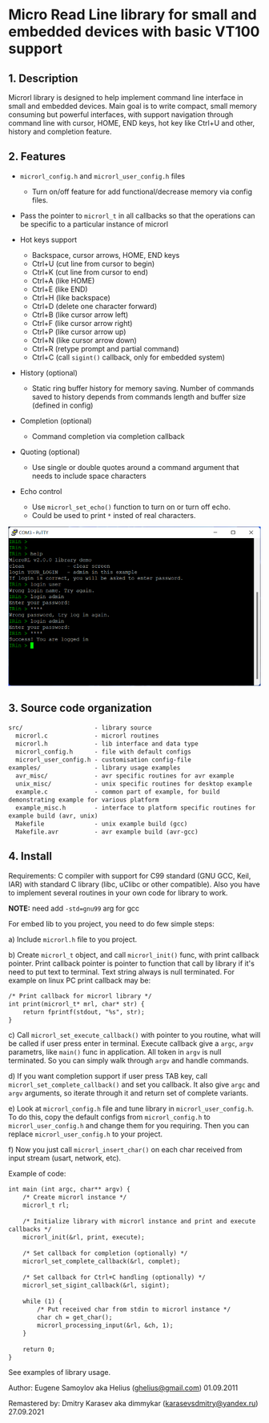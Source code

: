 # Micro Read Line library for small and embedded devices with basic VT100 support

## 1. Description

Microrl library is designed to help implement command line interface in small and embedded devices. Main goal is to write compact, small memory consuming but powerful interfaces, with support navigation through command line with cursor, HOME, END keys, hot key like Ctrl+U and other, history and completion feature.


## 2. Features

  - `microrl_config.h` and `microrl_user_config.h` files
    * Turn on/off feature for add functional/decrease memory via config files.

  - Pass the pointer to `microrl_t` in all callbacks so that the operations can be specific to a particular instance of microrl

  - Hot keys support
    * Backspace, cursor arrows, HOME, END keys
    * Ctrl+U (cut line from cursor to begin)
    * Ctrl+K (cut line from cursor to end)
    * Ctrl+A (like HOME)
    * Ctrl+E (like END)
    * Ctrl+H (like backspace)
    * Ctrl+D (delete one character forward)
    * Ctrl+B (like cursor arrow left) 
    * Ctrl+F (like cursor arrow right)
    * Ctrl+P (like cursor arrow up)
    * Ctrl+N (like cursor arrow down)
    * Ctrl+R (retype prompt and partial command)
    * Ctrl+C (call `sigint()` callback, only for embedded system)

  - History (optional)
    * Static ring buffer history for memory saving. Number of commands saved to history depends from commands length and buffer size (defined in config)

  - Completion (optional)
    * Command completion via completion callback

  - Quoting (optional)
    * Use single or double quotes around a command argument that needs to include space characters

  - Echo control
    * Use `microrl_set_echo()` function to turn on or turn off echo.
    * Could be used to print `*` insted of real characters.
	 
<img src="/img/demo.png" alt="Window of terminal with microrl library"/>


## 3. Source code organization

```
src/                    - library source
  microrl.c             - microrl routines
  microrl.h             - lib interface and data type
  microrl_config.h      - file with default configs
  microrl_user_config.h - customisation config-file
examples/               - library usage examples
  avr_misc/             - avr specific routines for avr example
  unix_misc/            - unix specific routines for desktop example
  example.c             - common part of example, for build  demonstrating example for various platform
  example_misc.h        - interface to platform specific routines for example build (avr, unix)
  Makefile              - unix example build (gcc)
  Makefile.avr          - avr example build (avr-gcc)
```


## 4. Install

Requirements: C compiler with support for C99 standard (GNU GCC, Keil, IAR) with standard C library (libc, uClibc or other compatible). Also you have to implement several routines in your own code for library to work.

__NOTE:__ need add `-std=gnu99` arg for gcc

For embed lib to you project, you need to do few simple steps:

a) Include `microrl.h` file to you project.

b) Create `microrl_t` object, and call `microrl_init()` func, with print callback pointer. Print callback pointer is pointer to function that call by library if it's need to put text to terminal. Text string always is null terminated.
For example on linux PC print callback may be:
```
/* Print callback for microrl library */
int print(microrl_t* mrl, char* str) {
    return fprintf(stdout, "%s", str);
}
```

c) Call `microrl_set_execute_callback()` with pointer to you routine, what will be called if user press enter in terminal. Execute callback give a `argc`, `argv` parametrs, like `main()` func in application. All token in `argv` is null terminated. So you can simply walk through `argv` and handle commands.

d) If you want completion support if user press TAB key, call `microrl_set_complete_callback()` and set you callback. It also give `argc` and `argv` arguments, so iterate through it and return set of complete variants.

e) Look at `microrl_config.h` file and tune library in `microrl_user_config.h`. To do this, copy the default configs from `microrl_config.h` to `microrl_user_config.h` and change them for you requiring. Then you can replace `microrl_user_config.h` to your project.

f) Now you just call `microrl_insert_char()` on each char received from input stream (usart, network, etc).

Example of code:
```
int main (int argc, char** argv) {
    /* Create microrl instance */
    microrl_t rl;

    /* Initialize library with microrl instance and print and execute callbacks */
    microrl_init(&rl, print, execute);

    /* Set callback for completion (optionally) */
    microrl_set_complete_callback(&rl, complet);

    /* Set callback for Ctrl+C handling (optionally) */
    microrl_set_sigint_callback(&rl, sigint);
    
    while (1) {
        /* Put received char from stdin to microrl instance */
        char ch = get_char();
        microrl_processing_input(&rl, &ch, 1);
    }

    return 0;
}
```

See examples of library usage.



Author: Eugene Samoylov aka Helius (ghelius@gmail.com)
01.09.2011

Remastered by: Dmitry Karasev aka dimmykar (karasevsdmitry@yandex.ru)
27.09.2021

